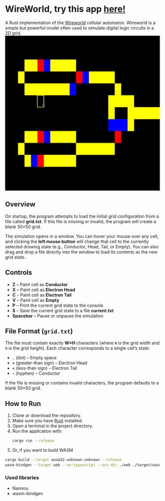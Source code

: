 # WireWorld, try this app [here!](https://gitmanik.dev/wireworld)

A Rust implementation of the [Wireworld](https://en.wikipedia.org/wiki/Wireworld) cellular automaton. Wireworld is a simple but powerful model often used to simulate digital logic circuits in a 2D grid.
![Screenshot](Screenshot.png)
## Overview

On startup, the program attempts to load the initial grid configuration from a file called **grid.txt**. If this file is missing or invalid, the program will create a blank 50×50 grid.

The simulation opens in a window. You can hover your mouse over any cell, and clicking the **left mouse button** will change that cell to the currently selected drawing state (e.g., Conductor, Head, Tail, or Empty). You can also drag and drop a file directly into the window to load its contents as the new grid state.

## Controls

- **Z** – Paint cell as **Conductor**  
- **X** – Paint cell as **Electron Head**  
- **C** – Paint cell as **Electron Tail**  
- **V** – Paint cell as **Empty**  
- **P** – Print the current grid state to the console  
- **S** – Save the current grid state to a file **current.txt**  
- **Spacebar** – Pause or unpause the simulation  

## File Format (`grid.txt`)

The file must contain exactly **W×H** characters (where `W` is the grid width and `H` is the grid height). Each character corresponds to a single cell’s state:

- **`.`** (dot) – Empty space  
- **`>`** (greater-than sign) – Electron Head  
- **`<`** (less-than sign) – Electron Tail  
- **`-`** (hyphen) – Conductor  

If the file is missing or contains invalid characters, the program defaults to a blank 50×50 grid.

## How to Run

1. Clone or download the repository.  
2. Make sure you have [Rust](https://www.rust-lang.org/tools/install) installed.  
3. Open a terminal in the project directory.  
4. Run the application with:
   ```bash
   cargo run --release
5. Or, if you want to build WASM
```bash
cargo build --target wasm32-unknown-unknown --release
wasm-bindgen --target web --no-typescript --out-dir ./web ./target/wasm32-unknown-unknown/release/WireWorld.wasm
```

### Used libraries
* Nannou
* wasm-bindgen
